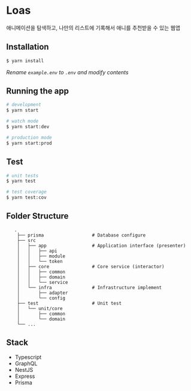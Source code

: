 # Loas

애니메이션을 탐색하고, 나만의 리스트에 기록해서 애니를 추천받을 수 있는 웹앱

## Installation

```bash
$ yarn install
```

_Rename `example.env` to `.env` and modify contents_
<br/>

## Running the app

```bash
# development
$ yarn start

# watch mode
$ yarn start:dev

# production mode
$ yarn start:prod
```

## Test

```bash
# unit tests
$ yarn test

# test coverage
$ yarn test:cov
```

## Folder Structure

```
   .
    ├── prisma                  # Database configure
    ├── src
    │   ├── app                 # Application interface (presenter)
    │   │   ├── api
    │   │   ├── module
    │   │   └── token
    │   ├── core                # Core service (interactor)
    │   │   ├── common
    │   │   ├── domain
    │   │   └── service
    │   └── infra               # Infrastructure implement
    │       ├── adapter
    │       └── config
    ├── test                    # Unit test
    │   └── unit/core
    │       ├── common
    │       └── domain
    └── ...
```

## Stack

- Typescript
- GraphQL
- NestJS
- Express
- Prisma

